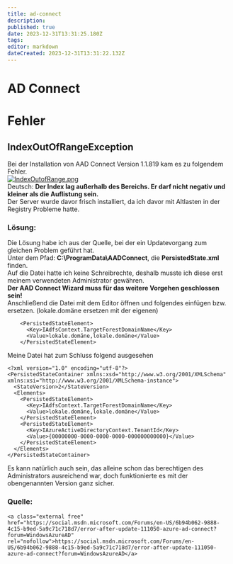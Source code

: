 ```yaml
---
title: ad-connect
description: 
published: true
date: 2023-12-31T13:31:25.180Z
tags: 
editor: markdown
dateCreated: 2023-12-31T13:31:22.132Z
---
```


# AD Connect

# <span class="mw-headline" id="bkmrk-fehler-1">Fehler</span>

## <span class="mw-headline" id="bkmrk-indexoutofrangeexcep-1">IndexOutOfRangeException</span>

Bei der Installation von AAD Connect Version 1.1.819 kam es zu folgendem Fehler.  
[![IndexOutofRange.png](https://wiki.eidolf.de/images/thumb/d/d0/IndexOutofRange.png/700px-IndexOutofRange.png)](https://wiki.eidolf.de/index.php/Datei:IndexOutofRange.png)  
Deutsch: **Der Index lag außerhalb des Bereichs. Er darf nicht negativ und kleiner als die Auflistung sein.**  
Der Server wurde davor frisch installiert, da ich davor mit Altlasten in der Registry Probleme hatte.

### <span id="bkmrk-"></span><span class="mw-headline" id="bkmrk-l%C3%B6sung%3A-1">Lösung:</span>

Die Lösung habe ich aus der Quelle, bei der ein Updatevorgang zum gleichen Problem geführt hat.  
Unter dem Pfad: **C:\\ProgramData\\AADConnect**, die **PersistedState.xml** finden.  
Auf die Datei hatte ich keine Schreibrechte, deshalb musste ich diese erst meinem verwendeten Administrator gewähren.  
**Der AAD Connect Wizard muss für das weitere Vorgehen geschlossen sein!**  
Anschließend die Datei mit dem Editor öffnen und folgendes einfügen bzw. ersetzen. (lokale.domäne ersetzen mit der eigenen)

```
    <PersistedStateElement>
      <Key>IAdfsContext.TargetForestDomainName</Key>
      <Value>lokale.domäne,lokale.domäne</Value>
    </PersistedStateElement>
```

Meine Datei hat zum Schluss folgend ausgesehen

```
<?xml version="1.0" encoding="utf-8"?>
<PersistedStateContainer xmlns:xsd="http://www.w3.org/2001/XMLSchema" xmlns:xsi="http://www.w3.org/2001/XMLSchema-instance">
  <StateVersion>2</StateVersion>
  <Elements>
    <PersistedStateElement>
      <Key>IAdfsContext.TargetForestDomainName</Key>
      <Value>lokale.domäne,lokale.domäne</Value>
    </PersistedStateElement>
    <PersistedStateElement>
      <Key>IAzureActiveDirectoryContext.TenantId</Key>
      <Value>{00000000-0000-0000-0000-000000000000}</Value>
    </PersistedStateElement>
  </Elements>
</PersistedStateContainer>
```

Es kann natürlich auch sein, das alleine schon das berechtigen des Administrators ausreichend war, doch funktionierte es mit der obengenannten Version ganz sicher.

### <span class="mw-headline" id="bkmrk-quelle%3A-1">Quelle:</span>

```
<a class="external free" href="https://social.msdn.microsoft.com/Forums/en-US/6b94b062-9888-4c15-b9ed-5a9c71c718d7/error-after-update-111050-azure-ad-connect?forum=WindowsAzureAD" rel="nofollow">https://social.msdn.microsoft.com/Forums/en-US/6b94b062-9888-4c15-b9ed-5a9c71c718d7/error-after-update-111050-azure-ad-connect?forum=WindowsAzureAD</a>
```